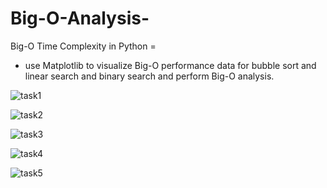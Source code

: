 # Big-O-Analysis-
Big-O Time Complexity in Python =

- use Matplotlib to visualize Big-O performance data for bubble sort and linear search and binary search and perform Big-O analysis. 

![task1](https://user-images.githubusercontent.com/34112414/114334469-9f5b1900-9b18-11eb-9616-ee72c61ceaba.png)

![task2](https://user-images.githubusercontent.com/34112414/114334470-a1bd7300-9b18-11eb-9237-406587ce318f.png)

![task3](https://user-images.githubusercontent.com/34112414/114334476-a2eea000-9b18-11eb-8ed5-88c5302f0dd9.png)

![task4](https://user-images.githubusercontent.com/34112414/114334481-a4b86380-9b18-11eb-914b-a9f5afee1809.png)

![task5](https://user-images.githubusercontent.com/34112414/114334491-a5e99080-9b18-11eb-9d4d-390ce057e438.png)

